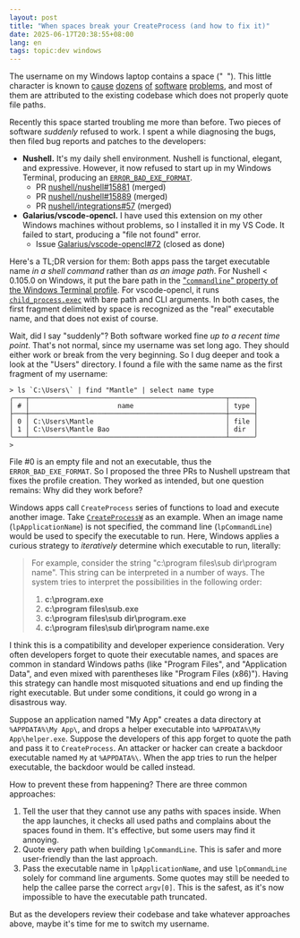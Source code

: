 ```yaml
---
layout: post
title: "When spaces break your CreateProcess (and how to fix it)"
date: 2025-06-17T20:38:55+08:00
lang: en
tags: topic:dev windows
---
```


The username on my Windows laptop contains a space ("` `"). This little character is known to [cause](https://github.com/pypa/pip/issues/10114) [dozens](https://superuser.com/questions/119610/spaces-and-parenthesis-in-windows-path-variable-screws-up-batch-files) [of](https://forum.posit.co/t/spaces-in-library-path-names-on-windows-causes-problems-installing-packages-after-installing-r-3-5-0/8978) [software](https://superuser.com/questions/1420212/im-getting-an-error-indicating-that-the-file-path-has-a-space-in-the-name-when) [problems](https://github.com/espressif/esp-idf/issues/5576), and most of them are attributed to the existing codebase which does not properly quote file paths.

Recently this space started troubling me more than before. Two pieces of software *suddenly* refused to work. I spent a while diagnosing the bugs, then filed bug reports and patches to the developers:

* **Nushell.** It's my daily shell environment. Nushell is functional, elegant, and expressive. However, it now refused to start up in my Windows Terminal, producing an [`ERROR_BAD_EXE_FORMAT`](https://learn.microsoft.com/en-us/windows/win32/debug/system-error-codes--0-499-#:~:text=ERROR_BAD_EXE_FORMAT).
  * PR [nushell/nushell#15881](https://github.com/nushell/nushell/pull/15881) (merged)
  * PR [nushell/nushell#15889](https://github.com/nushell/nushell/pull/15889) (merged)
  * PR [nushell/integrations#57](https://github.com/nushell/integrations/pull/57) (merged)
* **Galarius/vscode-opencl.** I have used this extension on my other Windows machines without problems, so I installed it in my VS Code. It failed to start, producing a "file not found" error.
  * Issue [Galarius/vscode-opencl#72](https://github.com/Galarius/vscode-opencl/issues/72) (closed as done)

Here's a TL;DR version for them: Both apps pass the target executable name *in a shell command* rather than *as an image path*. For Nushell < 0.105.0 on Windows, it put the bare path in the ["`commandline`" property of the Windows Terminal profile](https://learn.microsoft.com/en-us/windows/terminal/customize-settings/profile-general#command-line). For vscode-opencl, it runs [`child_process.exec`](https://nodejs.org/api/child_process.html#child_processexeccommand-options-callback) with bare path and CLI arguments. In both cases, the first fragment delimited by space is recognized as the "real" executable name, and that does not exist of course.

Wait, did I say "suddenly"? Both software worked fine *up to a recent time point*. That's not normal, since my username was set long ago. They should either work or break from the very beginning. So I dug deeper and took a look at the "Users" directory. I found a file with the same name as the first fragment of my username:

```nushell
> ls `C:\Users\` | find "Mantle" | select name type
╭───┬─────────────────────────────────────────────────┬──────╮
│ # │                      name                       │ type │
├───┼─────────────────────────────────────────────────┼──────┤
│ 0 │ C:\Users\Mantle                                 │ file │
│ 1 │ C:\Users\Mantle Bao                             │ dir  │
╰───┴─────────────────────────────────────────────────┴──────╯
>
```

File #0 is an empty file and not an executable, thus the `ERROR_BAD_EXE_FORMAT`. So I proposed the three PRs to Nushell upstream that fixes the profile creation. They worked as intended, but one question remains: Why did they work before?

Windows apps call `CreateProcess` series of functions to load and execute another image. Take [`CreateProcessW`](https://learn.microsoft.com/en-us/windows/win32/api/processthreadsapi/nf-processthreadsapi-createprocessw#parameters) as an example. When an image name (`lpApplicationName`) is not specified, the command line (`lpCommandLine`) would be used to specify the executable to run. Here, Windows applies a curious strategy to *iteratively* determine which executable to run, literally:

> For example, consider the string "c:\program files\sub dir\program name". This string can be interpreted in a number of ways. The system tries to interpret the possibilities in the following order:
> 
> 1. **c:\program.exe**
> 2. **c:\program files\sub.exe**
> 3. **c:\program files\sub dir\program.exe**
> 4. **c:\program files\sub dir\program name.exe**

I think this is a compatibility and developer experience consideration. Very often developers forget to quote their executable names, and spaces are common in standard Windows paths (like "Program Files", and "Application Data", and even mixed with parentheses like "Program Files (x86)"). Having this strategy can handle most misquoted situations and end up finding the right executable. But under some conditions, it could go wrong in a disastrous way.

Suppose an application named "My App" creates a data directory at `%APPDATA%\My App\`, and drops a helper executable into `%APPDATA%\My App\helper.exe`. Suppose the developers of this app forget to quote the path and pass it to `CreateProcess`. An attacker or hacker can create a backdoor executable named `My` at `%APPDATA%\`. When the app tries to run the helper executable, the backdoor would be called instead.

How to prevent these from happening? There are three common approaches:

1. Tell the user that they cannot use any paths with spaces inside. When the app launches, it checks all used paths and complains about the spaces found in them. It's effective, but some users may find it annoying.
2. Quote every path when building `lpCommandLine`. This is safer and more user-friendly than the last approach.
3. Pass the executable name in `lpApplicationName`, and use `lpCommandLine` solely for command line arguments. Some quotes may still be needed to help the callee parse the correct `argv[0]`. This is the safest, as it's now impossible to have the executable path truncated.

But as the developers review their codebase and take whatever approaches above, maybe it's time for me to switch my username.
